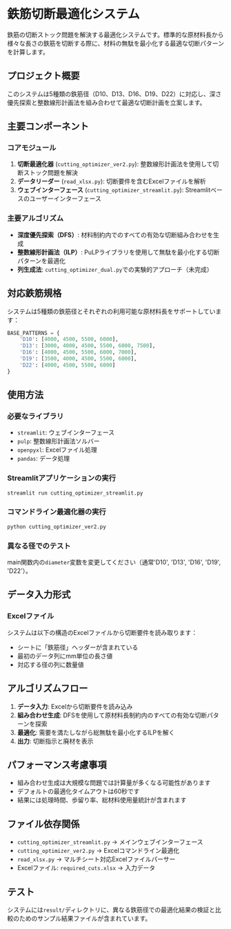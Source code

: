 # 鉄筋切断最適化システム

鉄筋の切断ストック問題を解決する最適化システムです。標準的な原材料長から様々な長さの鉄筋を切断する際に、材料の無駄を最小化する最適な切断パターンを計算します。

## プロジェクト概要

このシステムは5種類の鉄筋径（D10、D13、D16、D19、D22）に対応し、深さ優先探索と整数線形計画法を組み合わせて最適な切断計画を立案します。

## 主要コンポーネント

### コアモジュール

1. **切断最適化器** (`cutting_optimizer_ver2.py`): 整数線形計画法を使用して切断ストック問題を解決
2. **データリーダー** (`read_xlsx.py`): 切断要件を含むExcelファイルを解析
3. **ウェブインターフェース** (`cutting_optimizer_streamlit.py`): Streamlitベースのユーザーインターフェース

### 主要アルゴリズム

- **深度優先探索（DFS）**: 材料制約内でのすべての有効な切断組み合わせを生成
- **整数線形計画法（ILP）**: PuLPライブラリを使用して無駄を最小化する切断パターンを最適化
- **列生成法**: `cutting_optimizer_dual.py`での実験的アプローチ（未完成）

## 対応鉄筋規格

システムは5種類の鉄筋径とそれぞれの利用可能な原材料長をサポートしています：

```python
BASE_PATTERNS = {
    'D10': [4000, 4500, 5500, 6000],
    'D13': [3000, 4000, 4500, 5500, 6000, 7500],
    'D16': [4000, 4500, 5500, 6000, 7000],
    'D19': [3500, 4000, 4500, 5500, 6000],
    'D22': [4000, 4500, 5500, 6000]
}
```

## 使用方法

### 必要なライブラリ
- `streamlit`: ウェブインターフェース
- `pulp`: 整数線形計画法ソルバー
- `openpyxl`: Excelファイル処理
- `pandas`: データ処理

### Streamlitアプリケーションの実行
```bash
streamlit run cutting_optimizer_streamlit.py
```

### コマンドライン最適化器の実行
```bash
python cutting_optimizer_ver2.py
```

### 異なる径でのテスト
main関数内の`diameter`変数を変更してください（通常'D10', 'D13', 'D16', 'D19', 'D22'）。

## データ入力形式

### Excelファイル
システムは以下の構造のExcelファイルから切断要件を読み取ります：
- シートに「鉄筋径」ヘッダーが含まれている
- 最初のデータ列にmm単位の長さ値
- 対応する径の列に数量値

## アルゴリズムフロー

1. **データ入力**: Excelから切断要件を読み込み
2. **組み合わせ生成**: DFSを使用して原材料長制約内のすべての有効な切断パターンを探索
3. **最適化**: 需要を満たしながら総無駄を最小化するILPを解く
4. **出力**: 切断指示と廃材を表示

## パフォーマンス考慮事項

- 組み合わせ生成は大規模な問題では計算量が多くなる可能性があります
- デフォルトの最適化タイムアウトは60秒です
- 結果には処理時間、歩留り率、総材料使用量統計が含まれます

## ファイル依存関係

- `cutting_optimizer_streamlit.py` → メインウェブインターフェース
- `cutting_optimizer_ver2.py` → Excelコマンドライン最適化
- `read_xlsx.py` → マルチシート対応Excelファイルパーサー
- Excelファイル: `required_cuts.xlsx` → 入力データ

## テスト

システムには`result/`ディレクトリに、異なる鉄筋径での最適化結果の検証と比較のためのサンプル結果ファイルが含まれています。